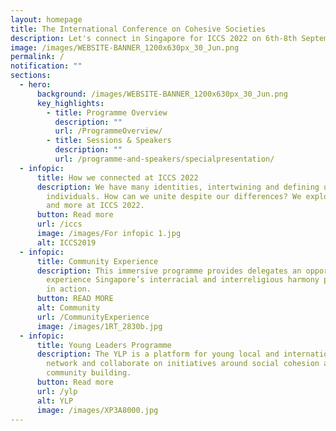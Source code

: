 ```yaml
---
layout: homepage
title: The International Conference on Cohesive Societies
description: Let's connect in Singapore for ICCS 2022 on 6th-8th September.
image: /images/WEBSITE-BANNER_1200x630px_30_Jun.png
permalink: /
notification: ""
sections:
  - hero:
      background: /images/WEBSITE-BANNER_1200x630px_30_Jun.png
      key_highlights:
        - title: Programme Overview
          description: ""
          url: /ProgrammeOverview/
        - title: Sessions & Speakers
          description: ""
          url: /programme-and-speakers/specialpresentation/
  - infopic:
      title: How we connected at ICCS 2022
      description: We have many identities, intertwining and defining us as
        individuals. How can we unite despite our differences? We explored this
        and more at ICCS 2022.
      button: Read more
      url: /iccs
      image: /images/For infopic 1.jpg
      alt: ICCS2019
  - infopic:
      title: Community Experience
      description: This immersive programme provides delegates an opportunity to
        experience Singapore’s interracial and interreligious harmony policies
        in action.
      button: READ MORE
      alt: Community
      url: /CommunityExperience
      image: /images/1RT_2830b.jpg
  - infopic:
      title: Young Leaders Programme
      description: The YLP is a platform for young local and international leaders to
        network and collaborate on initiatives around social cohesion and
        community building.
      button: Read more
      url: /ylp
      alt: YLP
      image: /images/XP3A8000.jpg
---
```

